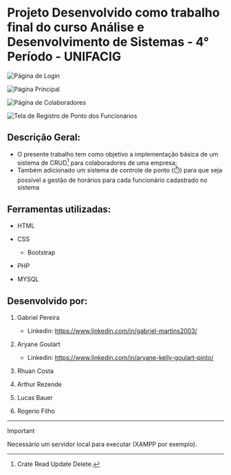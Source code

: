 # Projeto Desenvolvido como trabalho final do curso Análise e Desenvolvimento de Sistemas - 4° Período - UNIFACIG

![Página de Login](https://github.com/gabrielPereira360/projeto_facul4ads/assets/152038489/ee173467-a95e-4b30-9603-e865cb395ca8)

![Página Principal](https://github.com/gabrielPereira360/projeto_facul4ads/assets/152038489/cb5da451-6a15-407d-b99b-72b311114efb)

![Página de Colaboradores](https://github.com/gabrielPereira360/projeto_facul4ads/assets/152038489/fa4d5dd9-6eab-4369-859b-a49e422717be)

![Tela de Registro de Ponto dos Funcionários](https://github.com/gabrielPereira360/projeto_facul4ads/assets/152038489/dbc93e1a-25f0-4a61-96e4-36e3394cdf30)

## Descrição Geral: 
* O presente trabalho tem como objetivo a implementação básica de um sistema de CRUD[^1]  para colaboradores de uma empresa;
* Também adicionado um sistema de controle de ponto (⏱️) para que seja possível a gestão de horários para cada funcionário cadastrado no sistema

## Ferramentas utilizadas:

* HTML

* CSS
  * Bootstrap  

* PHP

* MYSQL

## Desenvolvido por:

1. Gabriel Pereira
    - Linkedin: https://www.linkedin.com/in/gabriel-martins2003/

2. Aryane Goulart
    - Linkedin: https://www.linkedin.com/in/aryane-kelly-goulart-pinto/

3. Rhuan Costa
   
4. Arthur Rezende

5. Lucas Bauer

6. Rogerio Filho

-------------------------------------------

> [!IMPORTANT]
> Necessário um servidor local para executar (XAMPP por exemplo).

[^1]: Crate Read Update Delete.

